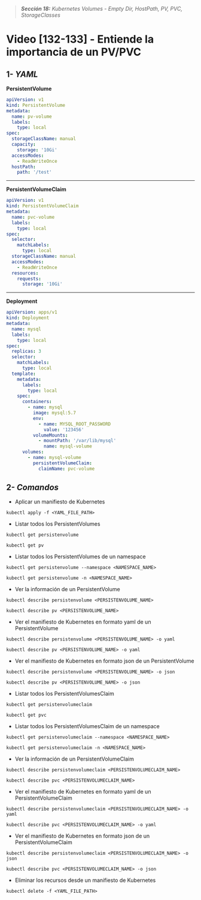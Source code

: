 > _**Sección 18:** Kubernetes Volumes - Empty Dir, HostPath, PV, PVC, StorageClasses_

# Video [132-133] - Entiende la importancia de un PV/PVC

## 1- _YAML_

**PersistentVolume**
```yaml
apiVersion: v1
kind: PersistentVolume
metadata:
  name: pv-volume
  labels:
    type: local
spec:
  storageClassName: manual
  capacity:
    storage: '10Gi'
  accessModes:
    - ReadWriteOnce
  hostPath:
    path: '/test'
```

---

**PersistentVolumeClaim**
```yaml
apiVersion: v1
kind: PersistentVolumeClaim
metadata:
  name: pvc-volume
  labels:
    type: local
spec:
  selector:
    matchLabels:
      type: local
  storageClassName: manual
  accessModes:
    - ReadWriteOnce
  resources:
    requests:
      storage: '10Gi'
```

---

**Deployment**
```yaml
apiVersion: apps/v1
kind: Deployment
metadata:
  name: mysql
  labels:
    type: local
spec:
  replicas: 3
  selector:
    matchLabels:
      type: local
  template:
    metadata:
      labels:
        type: local
    spec:
      containers:
        - name: mysql
          image: mysql:5.7
          env:
            - name: MYSQL_ROOT_PASSWORD
              value: '123456'
          volumeMounts:
            - mountPath: '/var/lib/mysql'
              name: mysql-volume
      volumes:
        - name: mysql-volume
          persistentVolumeClaim:
            claimName: pvc-volume
```

## 2- _Comandos_

- Aplicar un manifiesto de Kubernetes

```shell
kubectl apply -f <YAML_FILE_PATH>
```

- Listar todos los PersistentVolumes

```shell
kubectl get persistenvolume
```

```shell
kubectl get pv
```

- Listar todos los PersistentVolumes de un namespace

```shell
kubectl get persistenvolume --namespace <NAMESPACE_NAME>
```

```shell
kubectl get persistenvolume -n <NAMESPACE_NAME>
```

- Ver la información de un PersistentVolume

```shell
kubectl describe persistenvolume <PERSISTENVOLUME_NAME>
```

```shell
kubectl describe pv <PERSISTENVOLUME_NAME>
```

- Ver el manifiesto de Kubernetes en formato yaml de un PersistentVolume

```shell
kubectl describe persistenvolume <PERSISTENVOLUME_NAME> -o yaml
```

```shell
kubectl describe pv <PERSISTENVOLUME_NAME> -o yaml
```

- Ver el manifiesto de Kubernetes en formato json de un PersistentVolume

```shell
kubectl describe persistenvolume <PERSISTENVOLUME_NAME> -o json
```

```shell
kubectl describe pv <PERSISTENVOLUME_NAME> -o json
```

- Listar todos los PersistentVolumesClaim

```shell
kubectl get persistenvolumeclaim
```

```shell
kubectl get pvc
```

- Listar todos los PersistentVolumesClaim de un namespace

```shell
kubectl get persistenvolumeclaim --namespace <NAMESPACE_NAME>
```

```shell
kubectl get persistenvolumeclaim -n <NAMESPACE_NAME>
```

- Ver la información de un PersistentVolumeClaim

```shell
kubectl describe persistenvolumeclaim <PERSISTENVOLUMECLAIM_NAME>
```

```shell
kubectl describe pvc <PERSISTENVOLUMECLAIM_NAME>
```

- Ver el manifiesto de Kubernetes en formato yaml de un PersistentVolumeClaim

```shell
kubectl describe persistenvolumeclaim <PERSISTENVOLUMECLAIM_NAME> -o yaml
```

```shell
kubectl describe pvc <PERSISTENVOLUMECLAIM_NAME> -o yaml
```

- Ver el manifiesto de Kubernetes en formato json de un PersistentVolumeClaim

```shell
kubectl describe persistenvolumeclaim <PERSISTENVOLUMECLAIM_NAME> -o json
```

```shell
kubectl describe pvc <PERSISTENVOLUMECLAIM_NAME> -o json
```

- Eliminar los recursos desde un manifiesto de Kubernetes

```shell
kubectl delete -f <YAML_FILE_PATH>
```